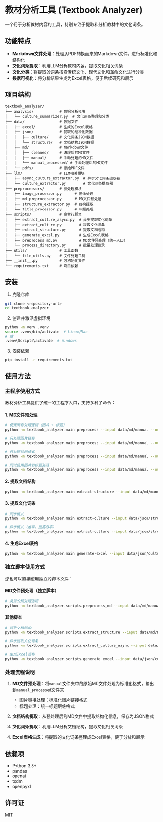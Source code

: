# 教材分析工具 (Textbook Analyzer)

一个用于分析教材内容的工具，特别专注于提取和分析教材中的文化词条。

## 功能特点

- **Markdown文件处理**：处理从PDF转换而来的Markdown文件，进行标准化和结构化
- **文化词条提取**：利用LLM分析教材内容，提取文化相关词条
- **文化分类**：将提取的词条按照传统文化、现代文化和革命文化进行分类
- **数据可视化**：将分析结果生成为Excel表格，便于后续研究和展示

## 项目结构

```
textbook_analyzer/
├── analysis/            # 数据分析模块
│   └── culture_summarizer.py  # 文化词条整理和分类
├── data/                # 数据文件
│   ├── excel/           # 生成的Excel表格
│   ├── json/            # 提取的结构化数据
│   │   ├── culture/     # 文化词条JSON数据
│   │   └── structure/   # 文档结构JSON数据
│   ├── md/              # Markdown文件
│   │   ├── cleaned/     # 清理后的MD文件
│   │   ├── manual/      # 手动处理的MD文件
│   │   └── manual_processed/ # 手动处理后的MD文件
│   └── pdfs/            # 原始PDF文件
├── llm/                 # LLM相关模块
│   ├── async_culture_extractor.py  # 异步文化词条提取器
│   └── culture_extractor.py        # 文化词条提取器
├── preprocessors/       # 预处理模块
│   ├── image_processor.py      # 图像处理
│   ├── md_preprocessor.py      # MD文件预处理
│   ├── structure_extractor.py  # 结构提取
│   └── title_processor.py      # 标题处理
├── scripts/             # 命令行脚本
│   ├── extract_culture_async.py  # 异步提取文化词条
│   ├── extract_culture.py        # 提取文化词条
│   ├── extract_structure.py      # 提取文档结构
│   ├── generate_excel.py         # 生成Excel表格
│   ├── preprocess_md.py          # MD文件预处理（统一入口）
│   └── process_directory.py      # 批量处理目录
├── utils/               # 工具函数
│   └── file_utils.py    # 文件处理工具
├── __init__.py          # 包初始化文件
└── requirements.txt     # 项目依赖
```

## 安装

1. 克隆仓库
```bash
git clone <repository-url>
cd textbook_analyzer
```

2. 创建并激活虚拟环境
```bash
python -m venv .venv
source .venv/bin/activate  # Linux/Mac
# 或
.venv\Scripts\activate  # Windows
```

3. 安装依赖
```bash
pip install -r requirements.txt
```

## 使用方法

### 主程序使用方式

教材分析工具提供了统一的主程序入口，支持多种子命令：

#### 1. MD文件预处理
```bash
# 使用所有处理逻辑（图片 + 标题）
python -m textbook_analyzer.main preprocess --input data/md/manual --output data/md/manual_processed --all --verbose

# 只处理图片链接
python -m textbook_analyzer.main preprocess --input data/md/manual --output data/md/manual_processed --images --verbose

# 只处理标题格式
python -m textbook_analyzer.main preprocess --input data/md/manual --output data/md/manual_processed --titles --verbose

# 同时启用图片和标题处理
python -m textbook_analyzer.main preprocess --input data/md/manual --output data/md/manual_processed --images --titles --verbose
```

#### 2. 提取文档结构
```bash
python -m textbook_analyzer.main extract-structure --input data/md/manual_processed --output data/json/structure
```

#### 3. 提取文化词条
```bash
# 同步模式
python -m textbook_analyzer.main extract-culture --input data/json/structure --output data/json/culture --api_key YOUR_API_KEY

# 异步模式（推荐，提高效率）
python -m textbook_analyzer.main extract-culture --input data/json/structure --output data/json/culture --api_key YOUR_API_KEY --async_mode
```

#### 4. 生成Excel表格
```bash
python -m textbook_analyzer.main generate-excel --input data/json/culture --output data/excel --api_key YOUR_API_KEY --model deepseek-reasoner
```

### 独立脚本使用方式

您也可以直接使用独立的脚本文件：

#### MD文件预处理（独立脚本）
```bash
# 灵活的预处理选项
python -m textbook_analyzer.scripts.preprocess_md --input data/md/manual --output data/md/manual_processed --images --titles --verbose
```

#### 其他脚本
```bash
# 提取文档结构
python -m textbook_analyzer.scripts.extract_structure --input data/md/manual_processed --output data/json/structure

# 异步提取文化词条
python -m textbook_analyzer.scripts.extract_culture_async --input data/json/structure --output data/json/culture --api_key YOUR_API_KEY

# 生成Excel表格
python -m textbook_analyzer.scripts.generate_excel --input data/json/culture --output data/excel --api_key YOUR_API_KEY
```

### 处理流程说明

1. **MD文件预处理**：将`manual`文件夹中的原始MD文件处理为标准化格式，输出到`manual_processed`文件夹
   - 图片链接处理：标准化图片链接格式
   - 标题处理：统一标题层级格式

2. **文档结构提取**：从预处理后的MD文件中提取结构化信息，保存为JSON格式

3. **文化词条提取**：利用LLM分析文档结构，提取文化相关词条

4. **Excel表格生成**：将提取的文化词条整理成Excel表格，便于分析和展示

## 依赖项

- Python 3.8+
- pandas
- openai
- tqdm
- openpyxl

## 许可证

[MIT](LICENSE) 